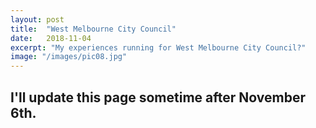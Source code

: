 ```yaml
---
layout: post
title:  "West Melbourne City Council"
date:   2018-11-04
excerpt: "My experiences running for West Melbourne City Council?"
image: "/images/pic08.jpg"
---
```


## I'll update this page sometime after November 6th.
<p>

</p>
